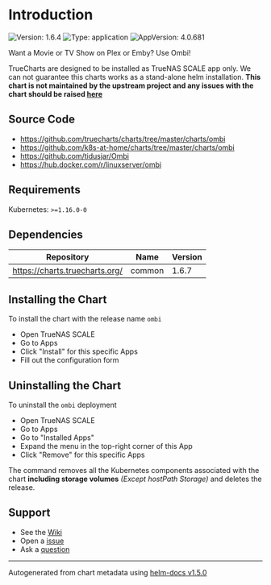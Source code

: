 # Introduction

![Version: 1.6.4](https://img.shields.io/badge/Version-1.6.4-informational?style=flat-square) ![Type: application](https://img.shields.io/badge/Type-application-informational?style=flat-square) ![AppVersion: 4.0.681](https://img.shields.io/badge/AppVersion-4.0.681-informational?style=flat-square)

Want a Movie or TV Show on Plex or Emby? Use Ombi!

TrueCharts are designed to be installed as TrueNAS SCALE app only. We can not guarantee this charts works as a stand-alone helm installation.
**This chart is not maintained by the upstream project and any issues with the chart should be raised [here](https://github.com/truecharts/charts/issues/new/choose)**

## Source Code

* <https://github.com/truecharts/charts/tree/master/charts/ombi>
* <https://github.com/k8s-at-home/charts/tree/master/charts/ombi>
* <https://github.com/tidusjar/Ombi>
* <https://hub.docker.com/r/linuxserver/ombi>

## Requirements

Kubernetes: `>=1.16.0-0`

## Dependencies

| Repository | Name | Version |
|------------|------|---------|
| https://charts.truecharts.org/ | common | 1.6.7 |

## Installing the Chart

To install the chart with the release name `ombi`

- Open TrueNAS SCALE
- Go to Apps
- Click "Install" for this specific Apps
- Fill out the configuration form

## Uninstalling the Chart

To uninstall the `ombi` deployment

- Open TrueNAS SCALE
- Go to Apps
- Go to "Installed Apps"
- Expand the menu in the top-right corner of this App
- Click "Remove" for this specific Apps

The command removes all the Kubernetes components associated with the chart **including storage volumes** _(Except hostPath Storage)_ and deletes the release.

## Support

- See the [Wiki](https://wiki.truecharts.org)
- Open a [issue](https://github.com/truecharts/charts/issues/new/choose)
- Ask a [question](https://github.com/truecharts/charts/discussions)

----------------------------------------------
Autogenerated from chart metadata using [helm-docs v1.5.0](https://github.com/norwoodj/helm-docs/releases/v1.5.0)
